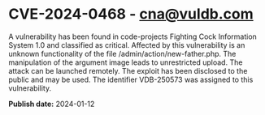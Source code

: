# CVE-2024-0468 - cna@vuldb.com

A vulnerability has been found in code-projects Fighting Cock Information System 1.0 and classified as critical. Affected by this vulnerability is an unknown functionality of the file /admin/action/new-father.php. The manipulation of the argument image leads to unrestricted upload. The attack can be launched remotely. The exploit has been disclosed to the public and may be used. The identifier VDB-250573 was assigned to this vulnerability.

**Publish date:** 2024-01-12
